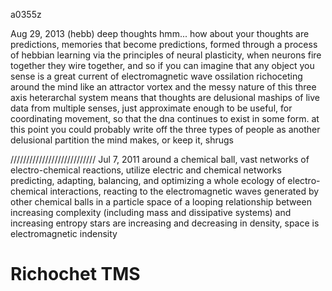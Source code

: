 a0355z

Aug 29, 2013
(hebb)
deep thoughts hmm... how about your thoughts are predictions, memories that become predictions, formed through a process of hebbian learning via the principles of neural plasticity, when neurons fire together they wire together, and so if you can imagine that any object you sense is a great current of electromagnetic wave ossilation richoceting around the mind like an attractor vortex and the messy nature of this three axis heterarchal system means that thoughts are delusional maships of live data from multiple senses, just approximate enough to be useful, for coordinating movement, so that the dna continues to exist in some form. at this point you could probably write off the three types of people as another delusional partition the mind makes, or keep it, shrugs

///////////////////////////
Jul 7, 2011
around a chemical ball, vast networks of electro-chemical reactions, utilize electric and chemical networks predicting, adapting, balancing, and optimizing a whole ecology of electro-chemical interactions, reacting to the electromagnetic waves generated by other chemical balls in a particle space of a looping relationship between increasing complexity (including mass and dissipative systems) and increasing entropy
stars are increasing and decreasing in density, space is electromagnetic indensity

# Richochet TMS
